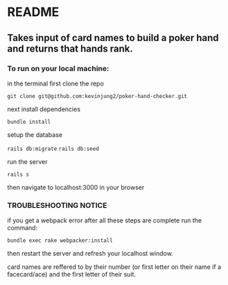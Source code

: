 # README

## Takes input of card names to build a poker hand and returns that hands rank.

### To run on your local machine:

in the terminal first clone the repo

```git clone git@github.com:kevinjung2/poker-hand-checker.git```

next install dependencies

```bundle install```

setup the database

```rails db:migrate```
```rails db:seed```

run the server

```rails s```

then navigate to localhost:3000 in your browser

### TROUBLESHOOTING NOTICE

if you get a webpack error after all these steps are complete run the command:

```bundle exec rake webpacker:install```

then restart the server and refresh your localhost window.

card names are reffered to by their number (or first letter on their name if a facecard/ace) and the first letter of their suit.
